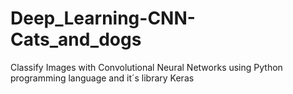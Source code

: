 # Deep_Learning-CNN-Cats_and_dogs
Classify Images with Convolutional Neural Networks using Python programming language and it´s library Keras
